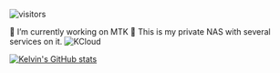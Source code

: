 ![visitors](https://visitor-badge.glitch.me/badge?page_id=page.id&left_color=green&right_color=red)

🔭 I’m currently working on MTK
🌱 This is my private NAS with several services on it. ![KCloud](https://kdrive.ga)

[![Kelvin's GitHub stats](https://github-readme-stats.vercel.app/api?username=lee850220)](https://github.com/lee850220/github-readme-stats)
<!--
**lee850220/lee850220** is a ✨ _special_ ✨ repository because its `README.md` (this file) appears on your GitHub profile.

Here are some ideas to get you started:

- 🔭 I’m currently working on ...
- 🌱 I’m currently learning ...
- 👯 I’m looking to collaborate on ...
- 🤔 I’m looking for help with ...
- 💬 Ask me about ...
- 📫 How to reach me: ...
- 😄 Pronouns: ...
- ⚡ Fun fact: ...
-->
